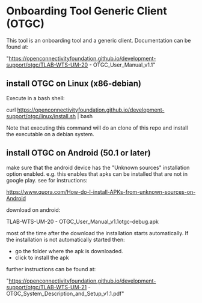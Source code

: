 # Onboarding Tool Generic Client (OTGC)

This tool is an onboarding tool and a generic client.
Documentation can be found at:

"https://openconnectivityfoundation.github.io/development-support/otgc/TLAB-WTS-UM-20 - OTGC_User_Manual_v1.1"


## install OTGC on Linux (x86-debian)

Execute in a bash shell:

curl https://openconnectivityfoundation.github.io/development-support/otgc/linux/install.sh | bash

Note that executing this command will do an clone of this repo and install the executable on a debian system.


## install OTGC on Android (50.1 or later)


make sure that the android device has the "Unknown sources" installation option enabled.
e.g. this enables that apks can be installed that are not in google play.
see for instructions:

https://www.quora.com/How-do-I-install-APKs-from-unknown-sources-on-Android


download on android:

TLAB-WTS-UM-20 - OTGC_User_Manual_v1.1otgc-debug.apk

most of the time after the download the installation starts automatically.
If the installation is not automatically started then:
- go the folder where the apk is downloaded.
- click to install the apk

further instructions can be found at:

"https://openconnectivityfoundation.github.io/development-support/otgc/TLAB-WTS-UM-21 - OTGC_System_Description_and_Setup_v1.1.pdf"



